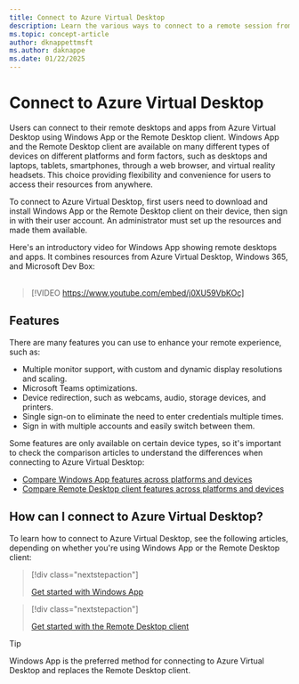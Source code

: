 ```yaml
---
title: Connect to Azure Virtual Desktop
description: Learn the various ways to connect to a remote session from Azure Virtual Desktop using Windows App or the Remote Desktop client.
ms.topic: concept-article
author: dknappettmsft
ms.author: daknappe
ms.date: 01/22/2025
---
```


# Connect to Azure Virtual Desktop

Users can connect to their remote desktops and apps from Azure Virtual Desktop using Windows App or the Remote Desktop client. Windows App and the Remote Desktop client are available on many different types of devices on different platforms and form factors, such as desktops and laptops, tablets, smartphones, through a web browser, and virtual reality headsets. This choice providing flexibility and convenience for users to access their resources from anywhere.

To connect to Azure Virtual Desktop, first users need to download and install Windows App or the Remote Desktop client on their device, then sign in with their user account. An administrator must set up the resources and made them available.

Here's an introductory video for Windows App showing remote desktops and apps. It combines resources from Azure Virtual Desktop, Windows 365, and Microsoft Dev Box:<br /><br />

> [!VIDEO https://www.youtube.com/embed/j0XU59VbKOc]

## Features

There are many features you can use to enhance your remote experience, such as:

- Multiple monitor support, with custom and dynamic display resolutions and scaling.
- Microsoft Teams optimizations.
- Device redirection, such as webcams, audio, storage devices, and printers.
- Single sign-on to eliminate the need to enter credentials multiple times.
- Sign in with multiple accounts and easily switch between them.

Some features are only available on certain device types, so it's important to check the comparison articles to understand the differences when connecting to Azure Virtual Desktop:

- [Compare Windows App features across platforms and devices](/windows-app/compare-platforms-features?pivots=azure-virtual-desktop)
- [Compare Remote Desktop client features across platforms and devices](/previous-versions/remote-desktop-client/compare-remote-desktop-clients?pivots=azure-virtual-desktop)

## How can I connect to Azure Virtual Desktop?

To learn how to connect to Azure Virtual Desktop, see the following articles, depending on whether you're using Windows App or the Remote Desktop client:

> [!div class="nextstepaction"]
>
> [Get started with Windows App](/windows-app/get-started-connect-devices-desktops-apps)

> [!div class="nextstepaction"]
>
> [Get started with the Remote Desktop client](/previous-versions/remote-desktop-client/connect-windows-cloud-services)

> [!TIP]
> Windows App is the preferred method for connecting to Azure Virtual Desktop and replaces the Remote Desktop client.
